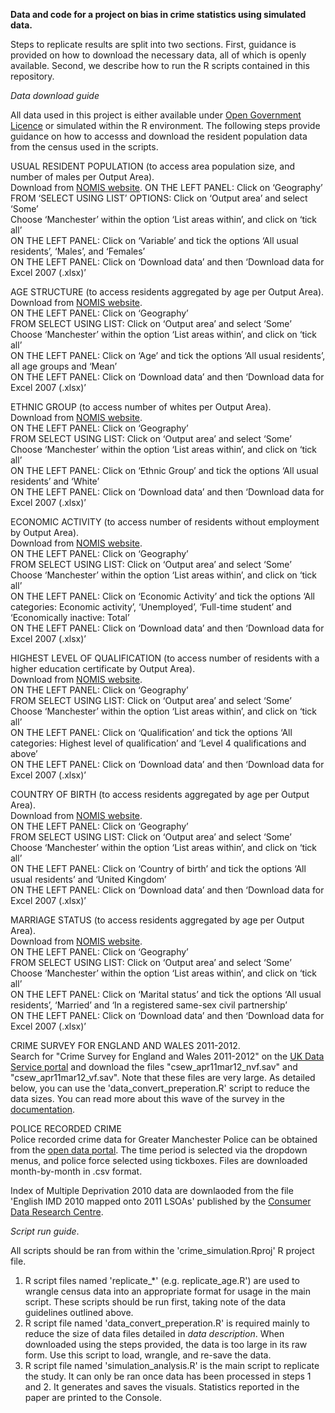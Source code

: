 **Data and code for a project on bias in crime statistics using simulated data.**

Steps to replicate results are split into two sections. First, guidance is provided on how to download the necessary data, all of which is openly available. Second, we describe how to run the R scripts contained in this repository.


_Data download guide_

All data used in this project is either available under [Open Government Licence](http://www.nationalarchives.gov.uk/doc/open-government-licence/version/3/) or simulated within the R environment. The following steps provide guidance on how to accesss and download the resident population data from the census used in the scripts.
  
USUAL RESIDENT POPULATION (to access area population size, and number of males per Output Area).  
Download from [NOMIS website](https://www.nomisweb.co.uk/query/construct/summary.asp?mode=construct&version=0&dataset=144). 
ON THE LEFT PANEL: Click on ‘Geography’  
FROM ‘SELECT USING LIST’ OPTIONS: Click on ‘Output area’ and select ‘Some’  
Choose ‘Manchester’ within the option ‘List areas within’, and click on ‘tick all’  
ON THE LEFT PANEL: Click on ‘Variable’ and tick the options ‘All usual residents’, ‘Males’, and ‘Females’  
ON THE LEFT PANEL: Click on ‘Download data’ and then ‘Download data for Excel 2007 (.xlsx)’  
  
AGE STRUCTURE (to access residents aggregated by age per Output Area).  
Download from [NOMIS website](https://www.nomisweb.co.uk/query/construct/summary.asp?mode=construct&version=0&dataset=145).  
ON THE LEFT PANEL: Click on ‘Geography’  
FROM SELECT USING LIST: Click on ‘Output area’ and select ‘Some’  
Choose ‘Manchester’ within the option ‘List areas within’, and click on ‘tick all’  
ON THE LEFT PANEL: Click on ‘Age’ and tick the options ‘All usual residents’, all age groups and ‘Mean’  
ON THE LEFT PANEL: Click on ‘Download data’ and then ‘Download data for Excel 2007 (.xlsx)’  
  
ETHNIC GROUP (to access number of whites per Output Area).  
Download from [NOMIS website](https://www.nomisweb.co.uk/query/construct/summary.asp?mode=construct&version=0&dataset=608).  
ON THE LEFT PANEL: Click on ‘Geography’  
FROM SELECT USING LIST: Click on ‘Output area’ and select ‘Some’  
Choose ‘Manchester’ within the option ‘List areas within’, and click on ‘tick all’  
ON THE LEFT PANEL: Click on ‘Ethnic Group’ and tick the options ‘All usual residents’ and ‘White’  
ON THE LEFT PANEL: Click on ‘Download data’ and then ‘Download data for Excel 2007 (.xlsx)’  
  
ECONOMIC ACTIVITY (to access number of residents without employment by Output Area).  
Download from [NOMIS website](https://www.nomisweb.co.uk/query/construct/summary.asp?mode=construct&version=0&dataset=556).    
ON THE LEFT PANEL: Click on ‘Geography’  
FROM SELECT USING LIST: Click on ‘Output area’ and select ‘Some’  
Choose ‘Manchester’ within the option ‘List areas within’, and click on ‘tick all’  
ON THE LEFT PANEL: Click on ‘Economic Activity’ and tick the options ‘All categories: Economic activity’, ‘Unemployed’, ‘Full-time student’ and ‘Economically inactive: Total’  
ON THE LEFT PANEL: Click on ‘Download data’ and then ‘Download data for Excel 2007 (.xlsx)’  
  
HIGHEST LEVEL OF QUALIFICATION (to access number of residents with a higher education certificate by Output Area).  
Download from [NOMIS website](https://www.nomisweb.co.uk/query/construct/summary.asp?mode=construct&version=0&dataset=554).  
ON THE LEFT PANEL: Click on ‘Geography’  
FROM SELECT USING LIST: Click on ‘Output area’ and select ‘Some’  
Choose ‘Manchester’ within the option ‘List areas within’, and click on ‘tick all’  
ON THE LEFT PANEL: Click on ‘Qualification’ and tick the options ‘All categories: Highest level of qualification’ and ‘Level 4 qualifications and above’  
ON THE LEFT PANEL: Click on ‘Download data’ and then ‘Download data for Excel 2007 (.xlsx)’ 

COUNTRY OF BIRTH (to access residents aggregated by age per Output Area).  
Download from [NOMIS website](https://www.nomisweb.co.uk/query/construct/summary.asp?mode=construct&version=0&dataset=611).  
ON THE LEFT PANEL: Click on ‘Geography’  
FROM SELECT USING LIST: Click on ‘Output area’ and select ‘Some’  
Choose ‘Manchester’ within the option ‘List areas within’, and click on ‘tick all’  
ON THE LEFT PANEL: Click on ‘Country of birth’ and tick the options ‘All usual residents’ and ‘United Kingdom’  
ON THE LEFT PANEL: Click on ‘Download data’ and then ‘Download data for Excel 2007 (.xlsx)’  

MARRIAGE STATUS (to access residents aggregated by age per Output Area).  
Download from [NOMIS website](https://www.nomisweb.co.uk/query/construct/summary.asp?mode=construct&version=0&dataset=603).  
ON THE LEFT PANEL: Click on ‘Geography’  
FROM SELECT USING LIST: Click on ‘Output area’ and select ‘Some’  
Choose ‘Manchester’ within the option ‘List areas within’, and click on ‘tick all’  
ON THE LEFT PANEL: Click on ‘Marital status’ and tick the options ‘All usual residents’, ‘Married’ and ‘In a registered same-sex civil partnership’  
ON THE LEFT PANEL: Click on ‘Download data’ and then ‘Download data for Excel 2007 (.xlsx)’  

CRIME SURVEY FOR ENGLAND AND WALES 2011-2012.  
Search for "Crime Survey for England and Wales 2011-2012" on the [UK Data Service portal](http://discover.ukdataservice.ac.uk/) and download the files "csew_apr11mar12_nvf.sav" and "csew_apr11mar12_vf.sav". Note that these files are very large. As detailed below, you can use the 'data_convert_preperation.R' script to reduce the data sizes. You can read more about this wave of the survey in the [documentation](http://doc.ukdataservice.ac.uk/doc/7252/mrdoc/pdf/7252_csew_2011-2012_technicalreport.pdf).

POLICE RECORDED CRIME  
Police recorded crime data for Greater Manchester Police can be obtained from the [open data portal](https://data.police.uk/data/). The time period is selected via the dropdown menus, and police force selected using tickboxes. Files are downloaded month-by-month in .csv format.

Index of Multiple Deprivation 2010 data are downlaoded from the file 'English IMD 2010 mapped onto 2011 LSOAs' published by the [Consumer Data Research Centre](https://data.cdrc.ac.uk/dataset/index-multiple-deprivation-imd).

_Script run guide_.

All scripts should be ran from within the 'crime_simulation.Rproj' R project file.

1. R script files named 'replicate_*' (e.g. replicate_age.R') are used to wrangle
   census data into an appropriate format for usage in the main script. These scripts
   should be run first, taking note of the data guidelines outlined above.
2. R script file named 'data_convert_preperation.R' is required mainly to reduce the size
   of data files detailed in _data description_. When downloaded using the steps provided,
   the data is too large in its raw form. Use this script to load, wrangle, and re-save the data.
3. R script file named 'simulation_analysis.R' is the main script to replicate the study. It can only
   be ran once data has been processed in steps 1 and 2. It generates and saves the visuals. Statistics
   reported in the paper are printed to the Console.
